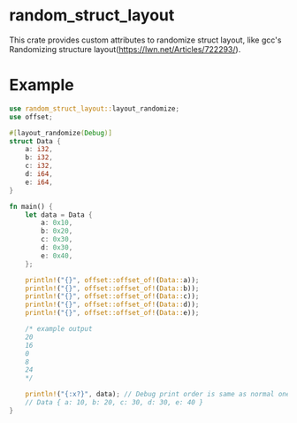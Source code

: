 # random_struct_layout

This crate provides custom attributes to randomize struct layout, like gcc's Randomizing structure layout(https://lwn.net/Articles/722293/).

# Example

```rust
use random_struct_layout::layout_randomize;
use offset;

#[layout_randomize(Debug)]
struct Data {
    a: i32,
    b: i32,
    c: i32,
    d: i64,
    e: i64,
}

fn main() {
    let data = Data {
        a: 0x10,
        b: 0x20,
        c: 0x30,
        d: 0x30,
        e: 0x40,
    };

    println!("{}", offset::offset_of!(Data::a));
    println!("{}", offset::offset_of!(Data::b));
    println!("{}", offset::offset_of!(Data::c));
    println!("{}", offset::offset_of!(Data::d));
    println!("{}", offset::offset_of!(Data::e));

    /* example output
    20
    16
    0
    8
    24
    */

    println!("{:x?}", data); // Debug print order is same as normal one.
    // Data { a: 10, b: 20, c: 30, d: 30, e: 40 }
}
```
